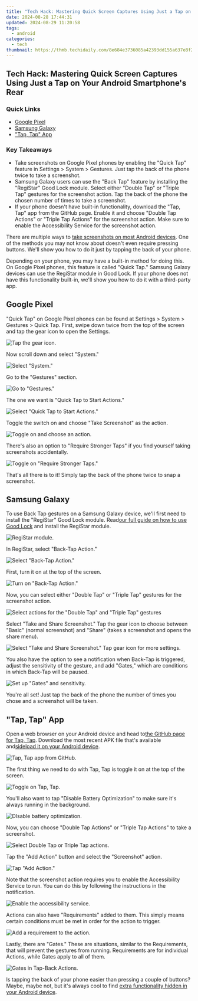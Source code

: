 ```yaml
---
title: "Tech Hack: Mastering Quick Screen Captures Using Just a Tap on Your Android Smartphone's Rear"
date: 2024-08-28 17:44:31
updated: 2024-08-29 11:20:58
tags:
  - android
categories:
  - tech
thumbnail: https://thmb.techidaily.com/8e684e3736085a42393dd155a637e8f217c26c390b45353b04f9ee1e79b6412e.jpg
---
```


## Tech Hack: Mastering Quick Screen Captures Using Just a Tap on Your Android Smartphone's Rear

### Quick Links

* [Google Pixel](https://android-location.techidaily.com/in-2024-3-effective-methods-to-fake-gps-location-on-android-for-your-huawei-nova-y71-drfone-by-drfone-virtual/)
* [Samsung Galaxy](https://some-techniques.techidaily.com/in-2024-explore-top-10-best-photo-layering-and-editing-apps-iosandroid/)
* ["Tap, Tap" App](https://win-able.techidaily.com/troubleshooting-guide-resolving-pc-instability-causing-final-fantasy-xiv-online-freezes-and-crashes/)

### Key Takeaways

* Take screenshots on Google Pixel phones by enabling the "Quick Tap" feature in Settings > System > Gestures. Just tap the back of the phone twice to take a screenshot.
* Samsung Galaxy users can use the "Back Tap" feature by installing the "RegiStar" Good Lock module. Select either "Double Tap" or "Triple Tap" gestures for the screenshot action. Tap the back of the phone the chosen number of times to take a screenshot.
* If your phone doesn't have built-in functionality, download the "Tap, Tap" app from the GitHub page. Enable it and choose "Double Tap Actions" or "Triple Tap Actions" for the screenshot action. Make sure to enable the Accessibility Service for the screenshot action.

 There are multiple ways to [take screenshots on most Android devices](https://location-social.techidaily.com/3-things-you-must-know-about-fake-snapchat-location-on-samsung-galaxy-f15-5g-drfone-by-drfone-virtual-android/). One of the methods you may not know about doesn't even require pressing buttons. We'll show you how to do it just by tapping the back of your phone.

 Depending on your phone, you may have a built-in method for doing this. On Google Pixel phones, this feature is called "Quick Tap." Samsung Galaxy devices can use the RegiStar module in Good Lock. If your phone does not have this functionality built-in, we'll show you how to do it with a third-party app.

##  Google Pixel

 "Quick Tap" on Google Pixel phones can be found at Settings > System > Gestures > Quick Tap. First, swipe down twice from the top of the screen and tap the gear icon to open the Settings.

![Tap the gear icon.](https://static1.howtogeekimages.com/wordpress/wp-content/uploads/2023/08/screenshot_20230824-163306-1.png) 

 Now scroll down and select "System."

![Select "System."](https://static1.howtogeekimages.com/wordpress/wp-content/uploads/2023/09/screenshot_20230911-110042.png) 

 Go to the "Gestures" section.

![Go to "Gestures."](https://static1.howtogeekimages.com/wordpress/wp-content/uploads/2023/09/screenshot_20230911-110045.png) 

 The one we want is "Quick Tap to Start Actions."

![Select "Quick Tap to Start Actions."](https://static1.howtogeekimages.com/wordpress/wp-content/uploads/2023/09/screenshot_20230911-110048.png) 

 Toggle the switch on and choose "Take Screenshot" as the action.

![Toggle on and choose an action.](https://static1.howtogeekimages.com/wordpress/wp-content/uploads/2023/09/screenshot_20230911-110058.png) 

 There's also an option to "Require Stronger Taps" if you find yourself taking screenshots accidentally.

![Toggle on "Require Stronger Taps."](https://static1.howtogeekimages.com/wordpress/wp-content/uploads/2023/09/2023-09-11_14-49-18.png) 

 That's all there is to it! Simply tap the back of the phone twice to snap a screenshot.

##  Samsung Galaxy

 To use Back Tap gestures on a Samsung Galaxy device, we'll first need to install the "RegiStar" Good Lock module. Read[our full guide on how to use Good Lock](https://extra-skills.techidaily.com/in-2024-metaverse-mastery-rapidly-assemble-your-digital-self/) and install the RegiStar module.

![RegiStar module.](https://static1.howtogeekimages.com/wordpress/wp-content/uploads/2023/09/screenshot_20230911_111606_good-lock.jpg) 

 In RegiStar, select "Back-Tap Action."

![Select "Back-Tap Action."](https://static1.howtogeekimages.com/wordpress/wp-content/uploads/2023/09/screenshot_20230911_111616_registar.jpg) 

 First, turn it on at the top of the screen.

![Turn on "Back-Tap Action."](https://static1.howtogeekimages.com/wordpress/wp-content/uploads/2023/09/screenshot_20230911_111745_registar.jpg) 

 Now, you can select either "Double Tap" or "Triple Tap" gestures for the screenshot action.

![Select actions for the "Double Tap" and "Triple Tap" gestures](https://static1.howtogeekimages.com/wordpress/wp-content/uploads/2023/09/screenshot_20230911_111718_registar.jpg) 

 Select "Take and Share Screenshot." Tap the gear icon to choose between "Basic" (normal screenshot) and "Share" (takes a screenshot and opens the share menu).

![Select "Take and Share Screenshot." Tap gear icon for more settings.](https://static1.howtogeekimages.com/wordpress/wp-content/uploads/2023/09/screenshot_20230911_162457_registar.jpg) 

 You also have the option to see a notification when Back-Tap is triggered, adjust the sensitivity of the gesture, and add "Gates," which are conditions in which Back-Tap will be paused.

![Set up "Gates" and sensitivity.](https://static1.howtogeekimages.com/wordpress/wp-content/uploads/2023/09/2023-09-11_13-51-53.jpg) 

 You're all set! Just tap the back of the phone the number of times you chose and a screenshot will be taken.

##  "Tap, Tap" App

 Open a web browser on your Android device and head to[the GitHub page for Tap, Tap](https://github.com/KieronQuinn/TapTap). Download the most recent APK file that's available and[sideload it on your Android device](https://facebook-video-content.techidaily.com/updated-unlock-premium-quality-streaming-on-the-worlds-largest-network/).

![Tap, Tap app from GitHub.](https://static1.howtogeekimages.com/wordpress/wp-content/uploads/2023/09/screenshot_20230911_112146_edge.jpg) 

 The first thing we need to do with Tap, Tap is toggle it on at the top of the screen.

![Toggle on Tap, Tap.](https://static1.howtogeekimages.com/wordpress/wp-content/uploads/2023/09/screenshot_20230911_130424_tap-tap.jpg) 

 You'll also want to tap "Disable Battery Optimization" to make sure it's always running in the background.

![DIsable battery optimization.](https://static1.howtogeekimages.com/wordpress/wp-content/uploads/2023/09/screenshot_20230911_130255_tap-tap.jpg) 

 Now, you can choose "Double Tap Actions" or "Triple Tap Actions" to take a screenshot.

![Select Double Tap or Triple Tap actions.](https://static1.howtogeekimages.com/wordpress/wp-content/uploads/2023/09/screenshot_20230911_130424_tap-tapa.jpg) 

 Tap the "Add Action" button and select the "Screenshot" action.

![Tap "Add Action."](https://static1.howtogeekimages.com/wordpress/wp-content/uploads/2023/09/screenshot_20230911_130403_tap-tapb.jpg) 

 Note that the screenshot action requires you to enable the Accessibility Service to run. You can do this by following the instructions in the notification.

![Enable the accessibility service.](https://static1.howtogeekimages.com/wordpress/wp-content/uploads/2023/09/screenshot_20230911_130551_settings.jpg) 

 Actions can also have "Requirements" added to them. This simply means certain conditions must be met in order for the action to trigger.

![Add a requirement to the action.](https://static1.howtogeekimages.com/wordpress/wp-content/uploads/2023/09/2023-09-11_14-53-43.jpg) 

 Lastly, there are "Gates." These are situations, similar to the Requirements, that will prevent the gestures from running. Requirements are for individual Actions, while Gates apply to all of them.

![Gates in Tap-Back Actions.](https://static1.howtogeekimages.com/wordpress/wp-content/uploads/2023/09/screenshot_20230911_130341_tap-tap.jpg) 

 Is tapping the back of your phone easier than pressing a couple of buttons? Maybe, maybe not, but it's always cool to find [extra functionality hidden in your Android device](https://vp-tips.techidaily.com/updated-2024-approved-breaking-the-loop-fixing-frozen-photo-booth-videos/).

<ins class="adsbygoogle"
     style="display:block"
     data-ad-format="autorelaxed"
     data-ad-client="ca-pub-7571918770474297"
     data-ad-slot="1223367746"></ins>



<ins class="adsbygoogle"
     style="display:block"
     data-ad-client="ca-pub-7571918770474297"
     data-ad-slot="8358498916"
     data-ad-format="auto"
     data-full-width-responsive="true"></ins>
